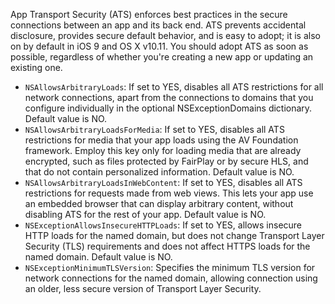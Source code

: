 App Transport Security (ATS) enforces best practices in the secure connections between an app and its back end. ATS
prevents accidental disclosure, provides secure default behavior, and is easy to adopt; it is also on by default in iOS
9 and OS X v10.11. You should adopt ATS as soon as possible, regardless of whether you're creating a new app or updating
an existing one.

* `NSAllowsArbitraryLoads`: If set to YES, disables all ATS restrictions for all network connections, apart from the
  connections to domains that you configure individually in the optional NSExceptionDomains dictionary. Default value is
  NO.
* `NSAllowsArbitraryLoadsForMedia`: If set to YES, disables all ATS restrictions for media that your app loads using the
  AV Foundation framework. Employ this key only for loading media that are already encrypted, such as files protected by
  FairPlay or by secure HLS, and that do not contain personalized information. Default value is NO.
* `NSAllowsArbitraryLoadsInWebContent`: If set to YES, disables all ATS restrictions for requests made from web views.
  This lets your app use an embedded browser that can display arbitrary content, without disabling ATS for the rest of
  your app. Default value is NO.
* `NSExceptionAllowsInsecureHTTPLoads`: If set to YES, allows insecure HTTP loads for the named domain, but does not
  change Transport Layer Security (TLS) requirements and does not affect HTTPS loads for the named domain. Default value
  is NO.
* `NSExceptionMinimumTLSVersion`: Specifies the minimum TLS version for network connections for the named domain,
  allowing connection using an older, less secure version of Transport Layer Security.